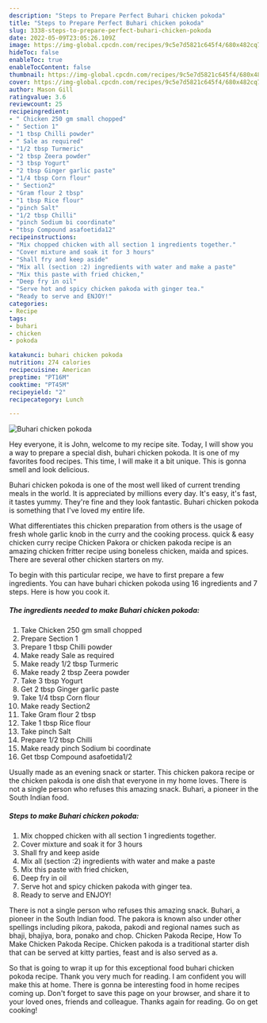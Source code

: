 ```yaml
---
description: "Steps to Prepare Perfect Buhari chicken pokoda"
title: "Steps to Prepare Perfect Buhari chicken pokoda"
slug: 3338-steps-to-prepare-perfect-buhari-chicken-pokoda
date: 2022-05-09T23:05:26.109Z
image: https://img-global.cpcdn.com/recipes/9c5e7d5821c645f4/680x482cq70/buhari-chicken-pokoda-recipe-main-photo.jpg
hideToc: false
enableToc: true
enableTocContent: false
thumbnail: https://img-global.cpcdn.com/recipes/9c5e7d5821c645f4/680x482cq70/buhari-chicken-pokoda-recipe-main-photo.jpg
cover: https://img-global.cpcdn.com/recipes/9c5e7d5821c645f4/680x482cq70/buhari-chicken-pokoda-recipe-main-photo.jpg
author: Mason Gill
ratingvalue: 3.6
reviewcount: 25
recipeingredient:
- " Chicken 250 gm small chopped"
- " Section 1"
- "1 tbsp Chilli powder"
- " Sale as required"
- "1/2 tbsp Turmeric"
- "2 tbsp Zeera powder"
- "3 tbsp Yogurt"
- "2 tbsp Ginger garlic paste"
- "1/4 tbsp Corn flour"
- " Section2"
- "Gram flour 2 tbsp"
- "1 tbsp Rice flour"
- "pinch Salt"
- "1/2 tbsp Chilli"
- "pinch Sodium bi coordinate"
- "tbsp Compound asafoetida12"
recipeinstructions:
- "Mix chopped chicken with all section 1 ingredients together."
- "Cover mixture and soak it for 3 hours"
- "Shall fry and keep aside"
- "Mix all (section :2) ingredients with water and make a paste"
- "Mix this paste with fried chicken,"
- "Deep fry in oil"
- "Serve hot and spicy chicken pakoda with ginger tea."
- "Ready to serve and ENJOY!"
categories:
- Recipe
tags:
- buhari
- chicken
- pokoda

katakunci: buhari chicken pokoda 
nutrition: 274 calories
recipecuisine: American
preptime: "PT16M"
cooktime: "PT45M"
recipeyield: "2"
recipecategory: Lunch

---
```



![Buhari chicken pokoda](https://img-global.cpcdn.com/recipes/9c5e7d5821c645f4/680x482cq70/buhari-chicken-pokoda-recipe-main-photo.jpg)

Hey everyone, it is John, welcome to my recipe site. Today, I will show you a way to prepare a special dish, buhari chicken pokoda. It is one of my favorites food recipes. This time, I will make it a bit unique. This is gonna smell and look delicious.

Buhari chicken pokoda is one of the most well liked of current trending meals in the world. It is appreciated by millions every day. It's easy, it's fast, it tastes yummy. They're fine and they look fantastic. Buhari chicken pokoda is something that I've loved my entire life.

What differentiates this chicken preparation from others is the usage of fresh whole garlic knob in the curry and the cooking process. quick & easy chicken curry recipe Chicken Pakora or chicken pakoda recipe is an amazing chicken fritter recipe using boneless chicken, maida and spices. There are several other chicken starters on my.


To begin with this particular recipe, we have to first prepare a few ingredients. You can have buhari chicken pokoda using 16 ingredients and 7 steps. Here is how you cook it.

<!--inarticleads1-->

##### The ingredients needed to make Buhari chicken pokoda:

1. Take  Chicken 250 gm small chopped
1. Prepare  Section 1
1. Prepare 1 tbsp Chilli powder
1. Make ready  Sale as required
1. Make ready 1/2 tbsp Turmeric
1. Make ready 2 tbsp Zeera powder
1. Take 3 tbsp Yogurt
1. Get 2 tbsp Ginger garlic paste
1. Take 1/4 tbsp Corn flour
1. Make ready  Section2
1. Take Gram flour 2 tbsp
1. Take 1 tbsp Rice flour
1. Take pinch Salt
1. Prepare 1/2 tbsp Chilli
1. Make ready pinch Sodium bi coordinate
1. Get tbsp Compound asafoetida1/2


Usually made as an evening snack or starter. This chicken pakora recipe or the chicken pakoda is one dish that everyone in my home loves. There is not a single person who refuses this amazing snack. Buhari, a pioneer in the South Indian food. 

<!--inarticleads2-->

##### Steps to make Buhari chicken pokoda:

1. Mix chopped chicken with all section 1 ingredients together.
1. Cover mixture and soak it for 3 hours
1. Shall fry and keep aside
1. Mix all (section :2) ingredients with water and make a paste
1. Mix this paste with fried chicken,
1. Deep fry in oil
1. Serve hot and spicy chicken pakoda with ginger tea.
1. Ready to serve and ENJOY!

There is not a single person who refuses this amazing snack. Buhari, a pioneer in the South Indian food. The pakora is known also under other spellings including pikora, pakoda, pakodi and regional names such as bhaji, bhajiya, bora, ponako and chop. Chicken Pakoda Recipe, How To Make Chicken Pakoda Recipe. Chicken pakoda is a traditional starter dish that can be served at kitty parties, feast and is also served as a. 

So that is going to wrap it up for this exceptional food buhari chicken pokoda recipe. Thank you very much for reading. I am confident you will make this at home. There is gonna be interesting food in home recipes coming up. Don't forget to save this page on your browser, and share it to your loved ones, friends and colleague. Thanks again for reading. Go on get cooking!
